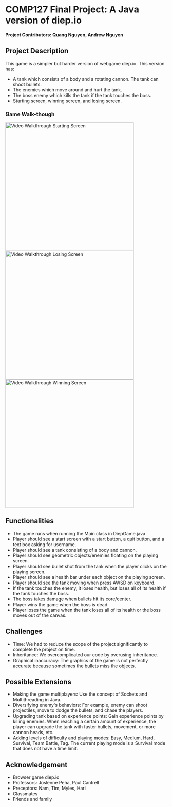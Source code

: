 # COMP127 Final Project: A Java version of diep.io

#### Project Contributors: Quang Nguyen, Andrew Nguyen

## Project Description
This game is a simpler but harder version of webgame diep.io. This version has:
- A tank which consists of a body and a rotating cannon. The tank can shoot bullets.
- The enemies which move around and hurt the tank.
- The boss enemy which kills the tank if the tank touches the boss.
- Starting screen, winning screen, and losing screen.

### Game Walk-though

<img src='https://i.imgur.com/4hPv4T6.gif' title='Video Walkthrough' width= 400 alt='Video Walkthrough Starting Screen'/>

<img src='https://i.imgur.com/qsrjLwQ.gif' title='Video Walkthrough Losing Screen' width= 400 alt='Video Walkthrough Losing Screen'/>

<img src='https://i.imgur.com/vNXIISq.gif' title='Video Walkthrough Winning Screen' width= 400 alt='Video Walkthrough Winning Screen'/>

## Functionalities
- The game runs when running the Main class in DiepGame.java
- Player should see a start screen with a start button, a quit button, and a text box asking for username. 
- Player should see a tank consisting of a body and cannon. 
- Player should see geometric objects/enemies floating on the playing screen.
- Player should see bullet shot from the tank when the player clicks on the playing screen.
- Player should see a health bar under each object on the playing screen.
- Player should see the tank moving when press AWSD on keyboard.
- If the tank touches the enemy, it loses health, but loses all of its health if the tank touches the boss.
- The boss takes damage when bullets hit its core/center.
- Player wins the game when the boss is dead.
- Player loses the game when the tank loses all of its health or the boss moves out of the canvas.

## Challenges
- Time: We had to reduce the scope of the project significantly to complete the project on time.
- Inheritance: We overcomplicated our code by overusing inheritance. 
- Graphical inaccuracy: The graphics of the game is not perfectly accurate because sometimes the bullets miss the objects.

## Possible Extensions
- Making the game multiplayers: Use the concept of Sockets and Multithreading in Java.
- Diversifying enemy's behaviors: For example, enemy can shoot projectiles, move to dodge the bullets, and chase the players.
- Upgrading tank based on experience points: Gain experience points by killing enemies. When reaching a certain amount of experience, the player can upgrade the tank with faster bullets, movement, or more cannon heads, etc.
- Adding levels of difficulty and playing modes: Easy, Medium, Hard, Survival, Team Battle, Tag. The current playing mode is a Survival mode that does not have a time limit.

## Acknowledgement
- Browser game diep.io
- Professors: Joslenne Peña, Paul Cantrell
- Preceptors: Nam, Tim, Myles, Hari
- Classmates
- Friends and family
